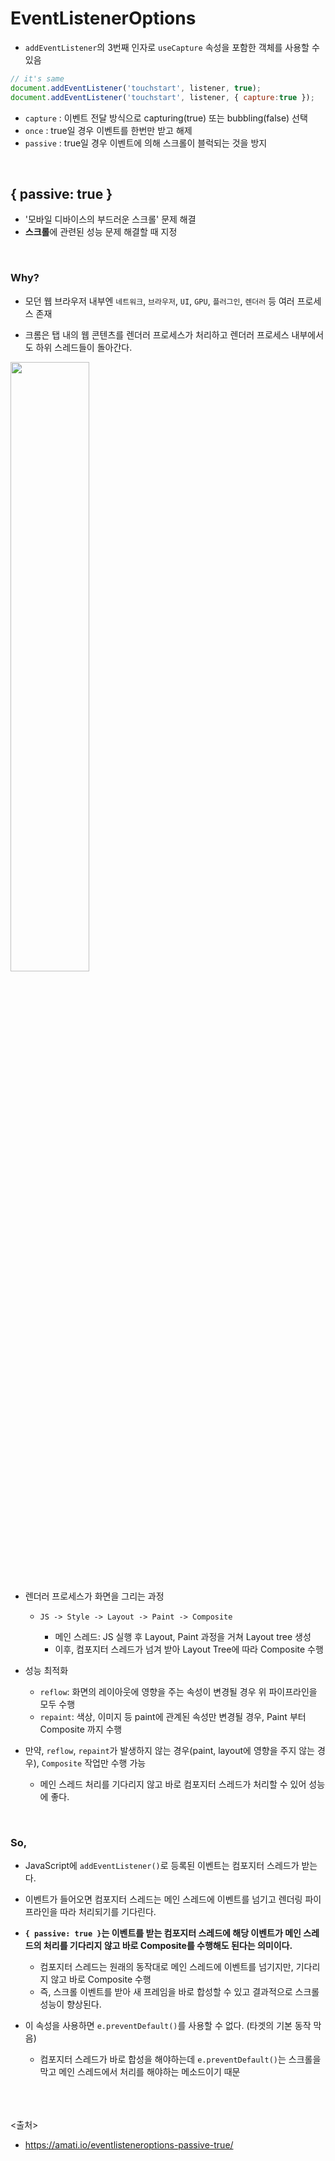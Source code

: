 # EventListenerOptions
- `addEventListener`의 3번째 인자로 `useCapture` 속성을 포함한 객체를 사용할 수 있음
```js
// it's same
document.addEventListener('touchstart', listener, true);
document.addEventListener('touchstart', listener, { capture:true });
```

- `capture` : 이벤트 전달 방식으로 capturing(true) 또는 bubbling(false) 선택
- `once` : true일 경우 이벤트를 한번만 받고 해제
- `passive` : true일 경우 이벤트에 의해 스크롤이 블럭되는 것을 방지
<br>

## { passive: true }
- '모바일 디바이스의 부드러운 스크롤' 문제 해결
- **스크롤**에 관련된 성능 문제 해결할 때 지정
<br>

### Why?
- 모던 웹 브라우저 내부엔 `네트워크`, `브라우저`, `UI`, `GPU`, `플러그인`, `렌더러` 등 여러 프로세스 존재

- 크롬은 탭 내의 웹 콘텐츠를 렌더러 프로세스가 처리하고 렌더러 프로세스 내부에서도 하위 스레드들이 돌아간다.
<img src="https://github.com/in3166/TIL/blob/main/JavaScript/img/pass1.png" width="50%" />

- 렌더러 프로세스가 화면을 그리는 과정
  - `JS -> Style -> Layout -> Paint -> Composite`
  
    - 메인 스레드: JS 실행 후 Layout, Paint 과정을 거쳐 Layout tree 생성
    - 이후, 컴포지터 스레드가 넘겨 받아 Layout Tree에 따라 Composite 수행

- 성능 최적화
  - `reflow`: 화면의 레이아웃에 영향을 주는 속성이 변경될 경우 위 파이프라인을 모두 수행
  - `repaint`: 색상, 이미지 등 paint에 관계된 속성만 변경될 경우, Paint 부터 Composite 까지 수행

- 만약, `reflow`, `repaint`가 발생하지 않는 경우(paint, layout에 영향을 주지 않는 경우), `Composite` 작업만 수행 가능
  - 메인 스레드 처리를 기다리지 않고 바로 컴포지터 스레드가 처리할 수 있어 성능에 좋다.
<br>

### So,
- JavaScript에 `addEventListener()`로 등록된 이벤트는 컴포지터 스레드가 받는다.
- 이벤트가 들어오면 컴포지터 스레드는 메인 스레드에 이벤트를 넘기고 렌더링 파이프라인을 따라 처리되기를 기다린다.

- **`{ passive: true }`는 이벤트를 받는 컴포지터 스레드에 해당 이벤트가 메인 스레드의 처리를 기다리지 않고 바로 Composite를 수행해도 된다는 의미이다.**
  - 컴포지터 스레드는 원래의 동작대로 메인 스레드에 이벤트를 넘기지만, 기다리지 않고 바로 Composite 수행
  - 즉, 스크롤 이벤트를 받아 새 프레임을 바로 합성할 수 있고 결과적으로 스크롤 성능이 향상된다.

- 이 속성을 사용하면 `e.preventDefault()`를 사용할 수 없다. (타겟의 기본 동작 막음)
  - 컴포지터 스레드가 바로 합성을 해야하는데 `e.preventDefault()`는 스크롤을 막고 메인 스레드에서 처리를 해야하는 메소드이기 때문

<br><br><br>
<출처>
- https://amati.io/eventlisteneroptions-passive-true/

